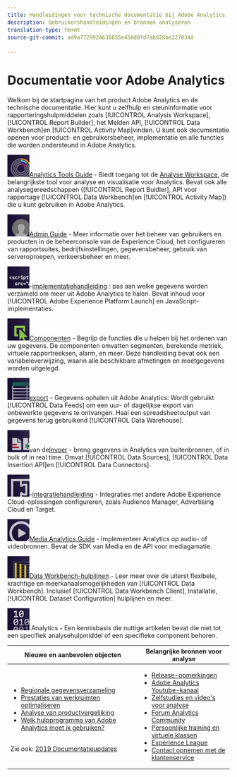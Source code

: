 ```yaml
---
title: Handleidingen voor technische documentatie bij Adobe Analytics
description: Gebruikershandleidingen en bronnen analyseren
translation-type: tm+mt
source-git-commit: ad9a7729924636055e456d0fd7ab928be227034d

---
```



# Documentatie voor Adobe Analytics

Welkom bij de startpagina van het product Adobe Analytics en de technische documentatie. Hier kunt u zelfhulp en steuninformatie voor rapporteringshulpmiddelen zoals [!UICONTROL Analysis Workspace], [!UICONTROL Report Builder], het Melden API, [!UICONTROL Data Workbench]en [!UICONTROL Activity Map]vinden. U kunt ook documentatie openen voor product- en gebruikersbeheer, implementatie en alle functies die worden ondersteund in Adobe Analytics.

[![Tools](assets/analyze_50px.png)](/help/analyze/home.md)[Analytics Tools Guide](/help/analyze/home.md) - Biedt toegang tot de [Analyse Workspace](/help/analyze/analysis-workspace/home.md), de belangrijkste tool voor analyse en visualisatie voor Analytics. Bevat ook alle analysegereedschappen ([!UICONTROL Report Buidler], API voor rapportage [!UICONTROL Data Workbench]en [!UICONTROL Activity Map]) die u kunt gebruiken in Adobe Analytics.

[![Admin](assets/admin_50px.png)](/help/admin/home.md)[Admin Guide](/help/admin/home.md) - Meer informatie over het beheer van gebruikers en producten in de beheerconsole van de Experience Cloud, het configureren van rapportsuites, bedrijfsinstellingen, gegevensbeheer, gebruik van serveroproepen, verkeersbeheer en meer.

[![Implementatie](assets/implement_50px.png)](/help/implement/home.md)-[implementatiehandleiding](/help/implement/home.md) : pas aan welke gegevens worden verzameld om meer uit Adobe Analytics te halen. Bevat inhoud voor [!UICONTROL Adobe Experience Platform Launch] en JavaScript-implementaties.

[![Handleiding voor onderdelen](assets/components_50px.png)](/help/components/home.md)[Componenten](/help/components/home.md) - Begrijp de functies die u helpen bij het ordenen van uw gegevens. De componenten omvatten segmenten, berekende metriek, virtuele rapportreeksen, alarm, en meer. Deze handleiding bevat ook een variabeleverwijzing, waarin alle beschikbare afmetingen en meetgegevens worden uitgelegd.

[![Handleiding voor exporteren](assets/export_50px.png)](/help/export/home.md)[export](/help/export/home.md) - Gegevens ophalen uit Adobe Analytics: Wordt gebruikt [!UICONTROL Data Feeds] om een uur- of dagelijkse export van onbewerkte gegevens te ontvangen. Haal een spreadsheetoutput van gegevens terug gebruikend [!UICONTROL Data Warehouse].

[![De Gids](assets/import_50px.png)](/help/import/home.md)van de[Invoer](/help/import/home.md) - breng gegevens in Analytics van buitenbronnen, of in bulk of in real time. Omvat [!UICONTROL Data Sources], [!UICONTROL Data Insertion API]en [!UICONTROL Data Connectors].

[![Integratie](assets/integrate_50px.png)](/help/integrate/home.md)-[integratiehandleiding](/help/integrate/home.md) - Integraties met andere Adobe Experience Cloud-oplossingen configureren, zoals Audience Manager, Advertising Cloud en Target.

[![Media Analytics](assets/media_50px.png)](https://docs.adobe.com/content/help/en/media-analytics/using/media-overview.html)[Media Analytics Guide](https://docs.adobe.com/content/help/en/media-analytics/using/media-overview.html) - Implementeer Analytics op audio- of videobronnen. Bevat de SDK van Media en de API voor mediagamatie.

[![DWB](assets/workbench_50px.png)](https://docs.adobe.com/content/help/en/data-workbench/using/home.html)[Data Workbench-hulplijnen](https://docs.adobe.com/content/help/en/data-workbench/using/home.html) - Leer meer over de uiterst flexibele, krachtige en meerkanaalsmogelijkheden van [!UICONTROL Data Workbench]. Inclusief [!UICONTROL Data Workbench Client], Installatie, [!UICONTROL Dataset Configuration] hulplijnen en meer.

[![Tech Notes](assets/technotes_50px.png)](/help/technotes/home.md)[](/help/technotes/home.md) Analytics - Een kennisbasis die nuttige artikelen bevat die niet tot een specifiek analysehulpmiddel of een specifieke component behoren.

| Nieuwe en aanbevolen objecten | Belangrijke bronnen voor analyse |
| --- | --- |
| <ul><li>[Regionale gegevensverzameling](/help/technotes/rdc/regional-data-collection.md)</li><li>[Prestaties van werkruimten optimaliseren](/help/analyze/analysis-workspace/workspace-faq/optimizing-performance.md)</li><li>[Analyse van productvergelijking](/help/admin/c-analytics-product-comparison/analytics-product-comparison.md)</li><li>[Welk hulpprogramma van Adobe Analytics moet ik gebruiken?](/help/admin/c-analytics-product-comparison/which-analytics-tool.md)</li></ul><br> Zie ook: [2019 Documentatieupdates](doc-updates.md) | <ul><li> [Release-opmerkingen](https://docs.adobe.com/content/help/en/release-notes/experience-cloud/current.html)</li><li> [Adobe Analytics Youtube-kanaal](https://www.youtube.com/channel/UC8I6bqCk7gO6YdoMz6W5fvw)</li><li>[Zelfstudies en video&#39;s voor analyse](https://helpx.adobe.com/analytics/kt/index/analytics-videos.html)</li><li>[Forum Analytics Community](https://forums.adobe.com/community/experience-cloud/analytics-cloud/analytics)</li><li>[Persoonlijke training en virtuele klassen](https://training.adobe.com/training/courses.html#solution=adobeAnalytics)</li><li>[Experience League](https://landing.adobe.com/experience-league/)</li><li>[Contact opnemen met de klantenservice](https://helpx.adobe.com/support/analytics.html)</li></ul> |

<!-- Keep around for now

## Analytics reporting capabilities

Here is a comprehensive list of and links to all the reporting capabilities in Adobe Analytics.

* [Analysis Workspace](/help/analyze/analysis-workspace/home.md)
* [Report Builder](/help/analyze/report-builder/home.md)
* [Data Warehouse](/help/export/data-warehouse/data-warehouse.md)
* [Mobile Services UI](https://docs.adobe.com/content/help/en/mobile-services/using/home.html)
* [Data Workbench](https://docs.adobe.com/content/help/en/data-workbench/using/home.html)
* [Reports & Analytics](/help/analyze/reports-analytics/getting-started.md)
* [Ad Hoc Analysis](/help/analyze/ad-hoc-analysis/adhoc-home.md)

### Analytics feature list

*   [Activity Map](/help/analyze/activity-map/activity-map.md)
*   [Anomaly Detection](/help/analyze/analysis-workspace/virtual-analyst/c-anomaly-detection/statistics-anomaly-detection.md)
*   [Bot filtering](/help/admin/admin/bot-removal/bot-rules.md)
*   [Calculated Metrics](/help/components/c-calcmetrics/cm-overview.md)
*   [Classifications](/help/components/c-classifications2/c-classifications.md)
*   [Cohort Analysis](/help/analyze/analysis-workspace/visualizations/cohort-table/cohort-analysis.md)
*   [Contribution Analysis](/help/analyze/analysis-workspace/virtual-analyst/c-anomaly-detection/anomaly-detection.md)
*   [Data Connectors](https://www.adobeexchange.com/experiencecloud.html)
*   [Data Feeds](/help/export/analytics-data-feed/data-feed-overview.md)   
*   [Data Sources](/help/import/c-data-sources/datasrc-home.md)  
*   [Fallout](/help/analyze/analysis-workspace/visualizations/fallout/fallout-flow.md)
*   [Flow](/help/analyze/analysis-workspace/visualizations/c-flow/flow.md)
*   [Intelligent Alerts](/help/components/c-alerts/intellligent-alerts.md)
*   [Mobile App SDK](https://docs.adobe.com/content/help/en/mobile-services/using/home.html)  
*   [Real-time reporting](/help/components/c-real-time-reporting/realtime.md)
*   [Segmentation](/help/components/c-segmentation/seg-home.md)
*   [Segment Comparison](/help/analyze/analysis-workspace/c-panels/c-segment-comparison/segment-comparison.md)
*   [Video Tracking](https://docs.adobe.com/content/help/en/media-analytics/using/media-overview.html)
*   [Virtual Report Suites](/help/components/vrs/vrs-about.md)

## Contact options

Support delegates can get assisted support via:

**In-Product:**

1.  [Sign in to Adobe Analytics.](https://sc.omniture.com/login/)
2.  Navigate to **Help** > **Customer Care**.

**Phone:** 1-800-497-0335 (US & Canada).

Get [phone numbers for other regions](https://helpx.adobe.com/contact/dma-external/DMACustomeCareRegionalPhoneNumbers.html).

**Email:**

1.  Include [case details](https://helpx.adobe.com/experience-cloud/enterprise-email-support-guidelines.html) to open a ticket via email. 
1.  Send your case to [customercare@adobe.com](mailto:customercare@adobe.com).

Not sure if you're a **support delegate**? Find out if this [user type applies to you](https://helpx.adobe.com/experience-cloud/supported-users.html) and learn about our [enterprise support terms](https://helpx.adobe.com/support/programs/enterprise-support-terms.html).
 -->
